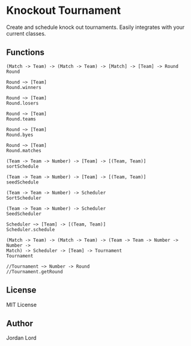 # Knockout Tournament

Create and schedule knock out tournaments. Easily integrates with your current
classes.

## Functions

```
(Match -> Team) -> (Match -> Team) -> [Match] -> [Team] -> Round
Round

Round ~> [Team]
Round.winners

Round ~> [Team]
Round.losers

Round ~> [Team]
Round.teams

Round ~> [Team]
Round.byes

Round ~> [Team]
Round.matches

(Team -> Team -> Number) -> [Team] -> [(Team, Team)]
sortSchedule

(Team -> Team -> Number) -> [Team] -> [(Team, Team)]
seedSchedule

(Team -> Team -> Number) -> Scheduler
SortScheduler

(Team -> Team -> Number) -> Scheduler
SeedScheduler

Scheduler ~> [Team] -> [(Team, Team)]
Scheduler.schedule

(Match -> Team) -> (Match -> Team) -> (Team -> Team -> Number -> Number ->
Match) -> Scheduler -> [Team] -> Tournament
Tournament

//Tournament ~> Number -> Round
//Tournament.getRound
```

## License

MIT License

## Author

Jordan Lord
